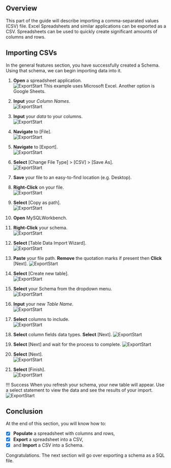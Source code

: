 ## Overview

This part of the guide will describe importing a comma-separated values (CSV) file. Excel Spreadsheets and similar applications can be exported as a CSV. Spreadsheets can be used to quickly create significant amounts of columns and rows.

## Importing CSVs

In the general features section, you have successfully created a Schema. Using that schema, we can begin importing data into it.

1. **Open** a spreadsheet application.  
![ExportStart](./images/CSVSpreadsheet.jpg)
    This example uses Microsoft Excel. Another option is Google Sheets.
2. **Input** your *Column Names*.  
![ExportStart](./images/CSVColumnNames.jpg)
3. **Input** your *data* to your columns.  
![ExportStart](./images/CSVColumnData.jpg)
4. **Navigate** to [File].  
![ExportStart](./images/CSVNavFile.jpg)
5. **Navigate** to [Export].  
![ExportStart](./images/CSVNavToExport.jpg)
6. **Select** [Change File Type] > [CSV] > [Save As].  
![ExportStart](./images/CSVSaveFileType.jpg)
7. **Save** your file to an easy-to-find location (e.g. Desktop).
8. **Right-Click** on your file.  
![ExportStart](./images/CSVIcon.jpg)
9. **Select** [Copy as path].  
![ExportStart](./images/CSVCopyAsPath.jpg)
10. **Open** MySQLWorkbench.
11. **Right-Click** your schema.  
![ExportStart](./images/CSVRClickSchema.jpg)
12. **Select** [Table Data Import Wizard].  
![ExportStart](./images/CSVImportWIzard.jpg)
13. **Paste** your file path. **Remove** the quotation marks if present then **Click** [Next].
![ExportStart](./images/CSVPasteFilePath.jpg)

14. **Select** [Create new table].  
![ExportStart](./images/CSVCreateNewTable.jpg)
15. **Select** your Schema from the dropdown menu.  
![ExportStart](./images/CSVSelectSchema.jpg)
16. **Input** your new *Table Name*.  
![ExportStart](./images/CSVInputTableName.jpg)
17. **Select** columns to include.  
![ExportStart](./images/CSVSelectColumns.jpg)
18. **Select** column fields data types. **Select** [Next].
![ExportStart](./images/CSVSelectColumnFields.jpg)
19. **Select** [Next] and wait for the process to complete.
![ExportStart](./images/CSVFinishNext.jpg)
20. **Select** [Next].  
![ExportStart](./images/CSVFinishResults.jpg)
21. **Select** [Finish].  
![ExportStart](./images/CSVFinishFinal.jpg)

!!! Success
    When you refresh your schema, your new table will appear. Use a select statement to view the data and see the results of your import.  
    ![ExportStart](./images/CSVOutcome.jpg)

## Conclusion

At the end of this section, you will know how to:

- [X] **Populate** a spreadsheet with columns and rows,
- [X] **Export** a spreadsheet into a CSV,
- [X] and **Import** a CSV into a Schema.

Congratulations. The next section will go over exporting a schema as a SQL file.
